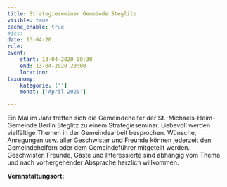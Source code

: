 ```yaml
---
title: Strategieseminar Gemeinde Steglitz
visible: true
cache_enable: true
#ics: 
date: 13-04-20
rule: 
event:
	start: 13-04-2020 09:30
	end: 13-04-2020 20:00
	location: ''
taxonomy:
	kategorie: ['']
	monat: ['April 2020']

---
```

Ein Mal im Jahr treffen sich die Gemeindehelfer der St.-Michaels-Heim-Gemeinde Berlin Steglitz zu einem Strategieseminar. Liebevoll werden vielfältige Themen in der Gemeindearbeit besprochen. Wünsche, Anregungen usw. aller Geschwister und Freunde können jederzeit den Gemeindehelfern oder dem Gemeindeführer mitgeteilt werden. Geschwister, Freunde, Gäste und Interessierte sind abhängig vom Thema und nach vorhergehender Absprache herzlich willkommen.


**Veranstaltungsort:** 

